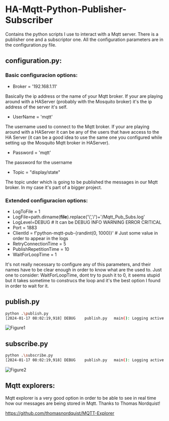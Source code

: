 # HA-Mqtt-Python-Publisher-Subscriber
Contains the python scripts I use to interact with a Mqtt server. There is a publisher one and a subscriptor one. All the configuration parameters are in the configuration.py file.

## configuration.py:
### Basic configuracion options:
- Broker = '192.168.1.11'

Basically the ip address or the name of your Mqtt broker. If your are playing around with a HAServer (probably with the Mosquito broker) it's the ip address of the server it's self.
  
- UserName = 'mqtt'

The username used to connect to the Mqtt broker. If your are playing around with a HAServer it can be any of the users that have access to the HA Server (it can be a good idea to use the same one you configured while setting up the Mosquito Mqtt broker in HAServer).

- Password = 'mqtt'

The password for the username

- Topic = "display/state"

The topic under which is going to be published the messages in our Mqtt broker. In my case it's part of a bigger project.

### Extended configuracion options:
- LogToFile = 1
- LogFile=path.dirname(__file__).replace('\\','/')+'/Mqtt_Pub_Subs.log'
- LogLevel=DEBUG # It can be DEBUG INFO WARNING ERROR CRITICAL
- Port = 1883
- ClientId = f'python-mqtt-pub-{randint(0, 1000)}' # Just some value in order to appear in the logs
- RetryConnectionTime = 5
- PublishRepetitionTime = 10
- WaitForLoopTime = 1

It's not really necessary to configure any of this parameters, and their names have to be clear enough in order to know what are the used to. Just one to consider: WaitForLoopTime, dont try to push it to 0, it seems stupid but it takes sometime to construcs the loop and it's the best option I found in order to wait for it.

## publish.py
```sh
python .\publish.py
[2024-01-17 08:02:19,918] DEBUG    publish.py   main(): Logging active for me: publish.py
```

![Figure1](Figure_1.png)

## subscribe.py
```sh
python .\subscribe.py
[2024-01-17 08:02:19,918] DEBUG    publish.py   main(): Logging active for me: publish.py
```

![Figure2](Figure_2.png)

## Mqtt explorers:
Mqtt explorer is a very good option in order to be able to see in real time how our messages are being stored in Mqtt. Thanks to Thomas Nordquist! 

https://github.com/thomasnordquist/MQTT-Explorer
